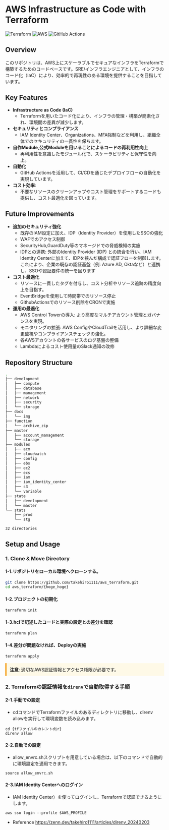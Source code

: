 # AWS Infrastructure as Code with Terraform
![Terraform](https://img.shields.io/badge/Terraform-v1.0+-623ce4?logo=terraform&logoColor=white)
![AWS](https://img.shields.io/badge/AWS-Ready-FF9900?logo=amazonaws&logoColor=white)
![GitHub Actions](https://img.shields.io/badge/GitHub_Actions-Enabled-2088FF?logo=github-actions&logoColor=white)


## Overview

このリポジトリは、AWS上にスケーラブルでセキュアなインフラをTerraformで構築するためのコードベースです。SRE/インフラエンジニアとして、インフラのコード化（IaC）により、効率的で再現性のある環境を提供することを目指しています。

## Key Features

- **Infrastructure as Code (IaC)**
  - Terraformを用いたコード化により、インフラの管理・構築が簡素化され、環境間の差異が減少します。
- **セキュリティとコンプライアンス**
  - IAM Identity Center、Organizations、MFA強制などを利用し、組織全体でのセキュリティの一貫性を保ちます。
- **自作Module,公式Moduleを用いることによるコードの再利用性向上** 
  - 再利用性を意識したモジュール化で、スケーラビリティと保守性を向上。
- **自動化**
  - GitHub Actionsを活用して、CI/CDを通じたデプロイフローの自動化を実現しています。
- **コスト効率**:
  - 不要なリソースのクリーンアップやコスト管理をサポートするコードも提供し、コスト最適化を図っています。

## Future Improvements

- **追加のセキュリティ強化** 
  - 既存のIAM設定に加え、IDP（Identity Provider）を使用したSSOの強化
  - WAFでのアクセス制御
  - SecurityHub,GuardDuty等のマネージドでの脅威検知の実施
  - IDPとの連携: 外部のIdentity Provider (IDP) との統合を行い、IAM Identity Centerに加えて、IDPを挟んだ構成で認証フローを制御します。これにより、企業の既存の認証基盤（例: Azure AD, Oktaなど）と連携し、SSOや認証要件の統一を図ります
- **コスト最適化**
  - リソースに一貫したタグを付与し、コスト分析やリソース追跡の精度向上を目指す。
  - EventBridgeを使用して時間帯でのリソース停止
  - GithubActionsでのリソース削除をCRONで実施
- **運用の最適化**
  - AWS Control Towerの導入: より高度なマルチアカウント管理とガバナンスを実現。
  - モニタリングの拡張: AWS ConfigやCloudTrailを活用し、より詳細な変更監視やコンプライアンスチェックの強化。
  - 各AWSアカウントの各サービスのログ基盤の整備
  - Lambdaによるコスト使用量のSlack通知の改修

## Repository Structure
<!-- DIR_STRUCTURE_START -->
<!-- DIR_STRUCTURE_START -->
```bash
.
├── development
│   ├── compute
│   ├── database
│   ├── management
│   ├── network
│   ├── security
│   └── storage
├── docs
│   └── img
├── function
│   └── archive_zip
├── master
│   ├── account_management
│   └── storage
├── modules
│   ├── acm
│   ├── cloudwatch
│   ├── config
│   ├── ebs
│   ├── ec2
│   ├── ecs
│   ├── iam
│   ├── iam_identity_center
│   ├── s3
│   └── variable
├── state
│   ├── development
│   └── master
└── stats
    ├── prod
    └── stg

32 directories
```
<!-- DIR_STRUCTURE_END -->
<!-- DIR_STRUCTURE_START -->
<!-- DIR_STRUCTURE_END -->
<!-- DIR_STRUCTURE_END -->

## Setup and Usage
### 1. **Clone & Move Directory**
#### 1-1.リポジトリをローカル環境へクローンする。
```zsh
git clone https://github.com/takehiro1111/aws_terraform.git
cd aws_terraform/{hoge_hoge}

```

#### 1-2.プロジェクトの初期化
```zsh
terraform init

```

#### 1-3.hclで記述したコードと実際の設定との差分を確認
```zsh
terraform plan
```


#### 1-4.差分が問題なければ、Deployの実施
```zsh
terraform apply

```

<div style="padding: 10px; border-left: 4px solid #f39c12; background-color: #fef9e7;">
<strong>注意</strong>: 適切なAWS認証情報とアクセス権限が必要です。
</div>

### 2. **Terraformの認証情報を`direnv`で自動取得する手順**

#### 2-1.手動での設定
  - cdコマンドでTerraformファイルのあるディレクトリに移動し、direnv allowを実行して環境変数を読み込みます。
```
cd {tfファイルのカレントdir}
direnv allow
```

#### 2-2.自動での設定
  - allow_envrc.shスクリプトを用意している場合は、以下のコマンドで自動的に環境設定を適用できます。
```
source allow_envrc.sh
```

#### 2-3.IAM Identity Centerへのログイン
  - IAM Identity Center）を使ってログインし、Terraformで認証できるようにします。
```
aws sso login --profile $AWS_PROFILE
```
  - Reference
   https://zenn.dev/takehiro1111/articles/direnv_20240203
